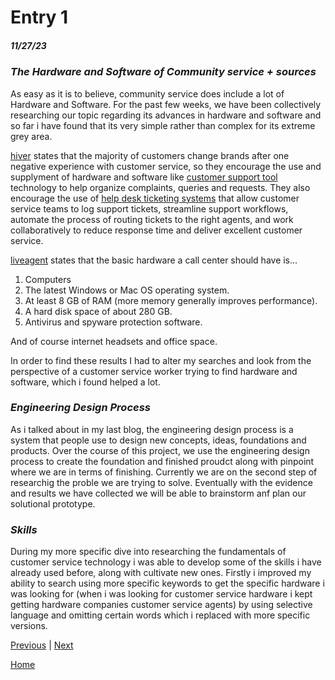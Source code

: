 # Entry 1
##### 11/27/23 

### _*The Hardware and Software of Community service + sources*_ 

As easy as it is to believe, community service does include a lot of Hardware and Software. For the past few weeks, we have been collectively researching our topic regarding its advances in hardware and software and so far i have found that its very simple rather than complex for its extreme grey area. 

[hiver](https://hiverhq.com/blog/customer-support-tools) states that the majority of customers change brands after one negative experience with customer service, so they encourage the use and supplyment of hardware and software like [customer support tool](https://hiverhq.com/pricing) technology to help organize complaints, queries and requests. 
They also encourage the use of [help desk ticketing systems](https://hiverhq.com/helpdesk-alternatives) that allow customer service teams to log support tickets, streamline support workflows, automate the process of routing tickets to the right agents, and work collaboratively to reduce response time and deliver excellent customer service.

[liveagent](https://www.liveagent.com/academy/call-center-equipment/ ) states that the basic hardware a call center should have is… 
1. Computers 
2. The latest Windows or Mac OS operating system.
3. At least 8 GB of RAM (more memory generally improves performance).
4. A hard disk space of about 280 GB.
5. Antivirus and spyware protection software.

And of course internet headsets and office space. 
  
In order to find these results I had to alter my searches and look from the perspective of a customer service worker trying to find hardware and software, which i found helped a lot. 

### _*Engineering Design Process*_ 

As i talked about in my last blog, the engineering design process is a system that people use to design new concepts, ideas, foundations and products. Over the course of this project, we use the engineering design process to create the foundation and finished proudct along with pinpoint where we are in terms of finishing. Currently we are on the second step of researchig the proble we are trying to solve. Eventually with the evidence and results we have collected we will be able to brainstorm anf plan our solutional prototype. 

### _*Skills*_ 

During my more specific dive into researching the fundamentals of customer service technology i was able to develop some of the skills i have already used before, along with cultivate new ones. Firstly i improved my ability to search using more specific keywords to get the specific hardware i was looking for (when i was looking for customer service hardware i kept getting hardware companies customer service agents) by using selective language and omitting certain words which i replaced with more specific versions. 








[Previous](entry01.md) | [Next](entry03.md)

[Home](../README.md)
